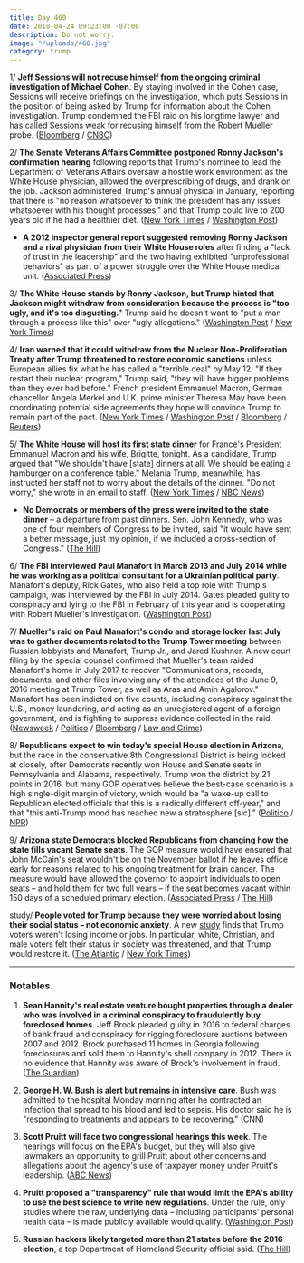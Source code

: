 ```yaml
---
title: Day 460
date: 2018-04-24 09:23:00 -07:00
description: Do not worry.
image: "/uploads/460.jpg"
category: trump
---
```


1/ **Jeff Sessions will not recuse himself from the ongoing criminal investigation of Michael Cohen**. By staying involved in the Cohen case, Sessions will receive briefings on the investigation, which puts Sessions in the position of being asked by Trump for information about the Cohen investigation. Trump condemned the FBI raid on his longtime lawyer and has called Sessions weak for recusing himself from the Robert Mueller probe. ([Bloomberg](https://www.bloomberg.com/news/articles/2018-04-24/sessions-declines-to-recuse-himself-from-probe-into-trump-lawyer) / [CNBC](https://www.cnbc.com/2018/04/24/ag-jeff-sessions-will-not-recuse-himself-from-michael-cohen-case.html))

2/ **The Senate Veterans Affairs Committee postponed Ronny Jackson's confirmation hearing** following reports that Trump's nominee to lead the Department of Veterans Affairs oversaw a hostile work environment as the White House physician, allowed the overprescribing of drugs, and drank on the job. Jackson administered Trump's annual physical in January, reporting that there is "no reason whatsoever to think the president has any issues whatsoever with his thought processes," and that Trump could live to 200 years old if he had a healthier diet. ([New York Times](https://www.nytimes.com/2018/04/24/us/politics/ronny-jackson-veterans-affairs.html) / [Washington Post](https://www.washingtonpost.com/politics/senate-postpones-confirmation-hearing-for-ronny-jackson-to-head-veterans-affairs/2018/04/23/8d2bfd14-471d-11e8-ad53-d5751c8f243f_story.html))

* **A 2012 inspector general report suggested removing Ronny Jackson and a rival physician from their White House roles** after finding a "lack of trust in the leadership" and the two having exhibited "unprofessional behaviors" as part of a power struggle over the White House medical unit. ([Associated Press](https://apnews.com/58ec3f582f94460a9fd30aa7eee527d2/The-Latest:-Watchdog:-VA-nominee-Jackson-was-unprofessional))

3/ **The White House stands by Ronny Jackson, but Trump hinted that Jackson might withdraw from consideration because the process is "too ugly, and it's too disgusting."** Trump said he doesn't want to "put a man through a process like this" over "ugly allegations." ([Washington Post](https://www.washingtonpost.com/politics/white-house-stands-by-embattled-nominee-to-lead-veterans-affairs/2018/04/24/3013860e-47a6-11e8-9072-f6d4bc32f223_story.html) / [New York Times](https://www.nytimes.com/2018/04/24/us/politics/ronny-jackson-veterans-affairs.html))

4/ **Iran warned that it could withdraw from the Nuclear Non-Proliferation Treaty after Trump threatened to restore economic sanctions** unless European allies fix what he has called a "terrible deal" by May 12. "If they restart their nuclear program," Trump said, "they will have bigger problems than they ever had before." French president Emmanuel Macron, German chancellor Angela Merkel and U.K. prime minister Theresa May have been coordinating potential side agreements they hope will convince Trump to remain part of the pact. ([New York Times](https://www.nytimes.com/2018/04/24/world/europe/trump-macron-iran-climate.html) / [Washington Post](https://www.washingtonpost.com/politics/trump-warns-of-bigger-problems-than-they-ever-had-before-if-iran-ramps-up-nuclear-program/2018/04/24/54a1b0f6-47c7-11e8-8b5a-3b1697adcc2a_story.html) / [Bloomberg](https://www.bloomberg.com/news/articles/2018-04-23/macron-merkel-ready-hard-sell-on-trump-to-stay-in-iran-accord) / [Reuters](https://www.reuters.com/article/us-iran-nuclear-rouhani/iran-warns-trump-it-might-withdraw-from-non-proliferation-treaty-idUSKBN1HV0MY))

5/ **The White House will host its first state dinner** for France's President Emmanuel Macron and his wife, Brigitte, tonight. As a candidate, Trump argued that "We shouldn't have \[state\] dinners at all. We should be eating a hamburger on a conference table." Melania Trump, meanwhile, has instructed her staff not to worry about the details of the dinner. "Do not worry," she wrote in an email to staff. ([New York Times](https://www.nytimes.com/2018/04/23/us/politics/trump-state-dinner-france.html) / [NBC News](https://www.nbcnews.com/politics/white-house/candidate-trump-had-plenty-state-dinner-suggestions-president-trump-hasn-n868431))

* **No Democrats or members of the press were invited to the state dinner** – a departure from past dinners. Sen. John Kennedy, who was one of four members of Congress to be invited, said "it would have sent a better message, just my opinion, if we included a cross-section of Congress." ([The Hill](http://thehill.com/homenews/senate/384560-gop-senator-trump-should-have-invited-dems-to-state-dinner))

6/ **The FBI interviewed Paul Manafort in March 2013 and July 2014 while he was working as a political consultant for a Ukrainian political party**. Manafort's deputy, Rick Gates, who also held a top role with Trump's campaign, was interviewed by the FBI in July 2014. Gates pleaded guilty to conspiracy and lying to the FBI in February of this year and is cooperating with Robert Mueller's investigation. ([Washington Post](https://www.washingtonpost.com/politics/manafort-interviewed-twice-by-fbi-before-joining-trumps-2016-campaign-new-documents-show/2018/04/24/bcf88ac6-47cc-11e8-827e-190efaf1f1ee_story.html))

7/ **Mueller's raid on Paul Manafort's condo and storage locker last July was to gather documents related to the Trump Tower meeting** between Russian lobbyists and Manafort, Trump Jr., and Jared Kushner. A new court filing by the special counsel confirmed that Mueller's team raided Manafort's home in July 2017 to recover "Communications, records, documents, and other files involving any of the attendees of the June 9, 2016 meeting at Trump Tower, as well as Aras and Amin Agalorov." Manafort has been indicted on five counts, including conspiracy against the U.S., money laundering, and acting as an unregistered agent of a foreign government, and is fighting to suppress evidence collected in the raid. ([Newsweek](http://www.newsweek.com/fbi-raided-manafort-over-records-trump-tower-meeting-russians-mueller-confirms-898389) / [Politico](https://www.politico.com/story/2018/04/23/mueller-prosecutors-defend-storage-locker-search-547472) / [Bloomberg](https://www.bloomberg.com/news/articles/2018-04-24/mueller-says-fbi-properly-searched-manafort-storage-unit) / [Law and Crime](https://lawandcrime.com/high-profile/mueller-claims-manafort-raid-sought-info-on-don-jr-s-trump-tower-meeting-with-russian-lawyer/))

8/ **Republicans expect to win today's special House election in Arizona**, but the race in the conservative 8th Congressional District is being looked at closely, after Democrats recently won House and Senate seats in Pennsylvania and Alabama, respectively. Trump won the district by 21 points in 2016, but many GOP operatives believe the best-case scenario is a high single-digit margin of victory, which would be "a wake-up call to Republican elected officials that this is a radically different off-year," and that "this anti-Trump mood has reached new a stratosphere [sic]." ([Politico](https://www.politico.com/story/2018/04/24/arizona-special-election-house-republicans-546424) / [NPR](https://www.npr.org/2018/04/24/605021342/republicans-look-to-avoid-upset-in-arizona-special-election))

9/ **Arizona state Democrats blocked Republicans from changing how the state fills vacant Senate seats**. The GOP measure would have ensured that John McCain's seat wouldn't be on the November ballot if he leaves office early for reasons related to his ongoing treatment for brain cancer. The measure would have allowed the governor to appoint individuals to open seats – and hold them for two full years – if the seat becomes vacant within 150 days of a scheduled primary election. ([Associated Press](https://www.apnews.com/d549654b51724cb08d3b828c65443f3e) / [The Hill](http://thehill.com/homenews/state-watch/384540-arizona-gop-blocked-from-changing-rules-on-filling-mccains-seat))

study/ **People voted for Trump because they were worried about losing their social status – not economic anxiety**. A new [study](http://www.pnas.org/content/early/2018/04/18/1718155115) finds that Trump voters weren't losing income or jobs. In particular, white, Christian, and male voters felt their status in society was threatened, and that Trump would restore it. ([The Atlantic](https://www.theatlantic.com/science/archive/2018/04/existential-anxiety-not-poverty-motivates-trump-support/558674/) / [New York Times](https://www.nytimes.com/2018/04/24/us/politics/trump-economic-anxiety.html))

---

### Notables.

1. **Sean Hannity's real estate venture bought properties through a dealer who was involved in a criminal conspiracy to fraudulently buy foreclosed homes**. Jeff Brock pleaded guilty in 2016 to federal charges of bank fraud and conspiracy for rigging foreclosure auctions between 2007 and 2012. Brock purchased 11 homes in Georgia following foreclosures and sold them to Hannity's shell company in 2012. There is no evidence that Hannity was aware of Brock's involvement in fraud. ([The Guardian](https://www.theguardian.com/media/2018/apr/24/sean-hannity-real-estate-property-dealer-jeff-brock-fraud-foreclosures))

2. **George H. W. Bush is alert but remains in intensive care**. Bush was admitted to the hospital Monday morning after he contracted an infection that spread to his blood and led to sepsis. His doctor said he is "responding to treatments and appears to be recovering." ([CNN](https://www.cnn.com/2018/04/23/politics/george-hw-bush/index.html))

3. **Scott Pruitt will face two congressional hearings this week**. The hearings will focus on the EPA's budget, but they will also give lawmakers an opportunity to grill Pruitt about other concerns and allegations about the agency's use of taxpayer money under Pruitt's leadership. ([ABC News](http://abcnews.go.com/Politics/scott-pruitt-expected-face-ethics-questions-front-congress/story?id=54677129))

4. **Pruitt proposed a "transparency" rule that would limit the EPA's ability to use the best science to write new regulations**. Under the rule, only studies where the raw, underlying data – including participants' personal health data – is made publicly available would qualify. ([Washington Post](https://www.washingtonpost.com/news/energy-environment/wp/2018/04/24/pruitt-to-unveil-controversial-transparency-rule-limiting-what-research-epa-can-use/))

5. **Russian hackers likely targeted more than 21 states before the 2016 election**, a top Department of Homeland Security official said. ([The Hill](http://thehill.com/policy/cybersecurity/384585-homeland-security-official-says-likely-russia-targeted-more-than-21))
